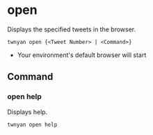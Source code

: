 # open

Displays the specified tweets in the browser.

```
twnyan open {<Tweet Number> | <Command>}
```

- Your environment's default browser will start

## Command

### open help

Displays help.

```
twnyan open help
```
